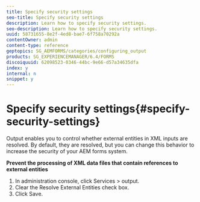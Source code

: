 ```yaml
---
title: Specify security settings
seo-title: Specify security settings
description: Learn how to specify security settings.
seo-description: Learn how to specify security settings.
uuid: 58731655-8e2f-4ed8-bae7-6f758a70292a
contentOwner: admin
content-type: reference
geptopics: SG_AEMFORMS/categories/configuring_output
products: SG_EXPERIENCEMANAGER/6.4/FORMS
discoiquuid: 62098523-0346-44bc-9e66-d57a34635dfa
index: y
internal: n
snippet: y
---
```


# Specify security settings{#specify-security-settings}

Output enables you to control whether external entities in XML inputs are resolved. By default, they are resolved, but you can change this behavior to increase the security of your AEM forms system.

**Prevent the processing of XML data files that contain references to external entities**

1. In administration console, click Services &gt; output.
1. Clear the Resolve External Entities check box.
1. Click Save.

